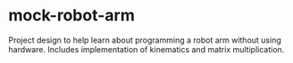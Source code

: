 # mock-robot-arm
Project design to help learn about programming a robot arm without using hardware. Includes implementation of kinematics and matrix multiplication.
